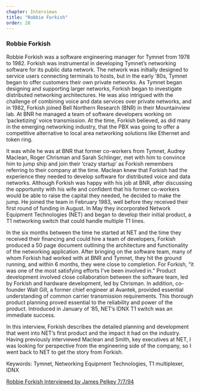 ```yaml
---
chapter: Interviews
title: "Robbie Forkish"
order: 28
---
```


### Robbie Forkish

Robbie Forkish was a software engineering manager for Tymnet from 1978 to 1982. Forkish was instrumental in developing Tymnet’s networking software for its public data network. The network was initially designed to service users connecting terminals to hosts, but in the early ‘80s, Tymnet began to offer customers their own private networks. As Tymnet began designing and supporting larger networks, Forkish began to investigate distributed networking architectures. He was also intrigued with the challenge of combining voice and data services over private networks, and in 1982, Forkish joined Bell Northern Research (BNR) in their Mountainview lab. At BNR he managed a team of software developers working on ‘packetizing’ voice transmission. At the time, Forkish believed, as did many in the emerging networking industry, that the PBX was going to offer a competitive alternative to local area networking solutions like Ethernet and token ring.

It was while he was at BNR that former co-workers from Tymnet, Audrey Maclean, Roger Chrisman and Sarah Schlinger, met with him to convince him to jump ship and join their ‘crazy startup’ as Forkish remembers referring to their company at the time. Maclean knew that Forkish had the experience they needed to develop software for distributed voice and data networks. Although Forkish was happy with his job at BNR, after discussing the opportunity with his wife and confident that his former co-workers would be able to raise the capital they needed, he decided to make the jump. He joined the team in February 1983, well before they received their first round of funding in August. In May they incorporated Network Equipment Technologies (NET) and began to develop their initial product, a T1 networking switch that could handle multiple T1 lines.

In the six months between the time he started at NET and the time they received their financing and could hire a team of developers, Forkish produced a 50 page document outlining the architecture and functionality of the networking application. After bringing on the software team, many of whom Forkish had worked with at BNR and Tymnet, they hit the ground running, and within 6 months, they were close to completion. For Forkish, “it was one of the most satisfying efforts I've been involved in.” Product development involved close collaboration between the software team, led by Forkish and hardware development, led by Chrisman. In addition, co-founder Walt Gill, a former chief engineer at Avantek, provided essential understanding of common carrier transmission requirements. This thorough product planning proved essential to the reliability and power of the product. Introduced in January of ’85, NET’s IDNX T1 switch was an immediate success.

In this interview, Forkish describes the detailed planning and development that went into NET’s first product and the impact it had on the industry. Having previously interviewed Maclean and Smith, key executives at NET, I was looking for perspective from the engineering side of the company, so I went back to NET to get the story from Forkish. 

Keywords: Tymnet, Networking Equipment Technologies, T1 multiplexer, IDNX

[Robbie Forkish Interviewed by James Pelkey 7/7/94](https://archive.computerhistory.org/resources/access/text/2020/03/102792034-05-01-acc.pdf)
